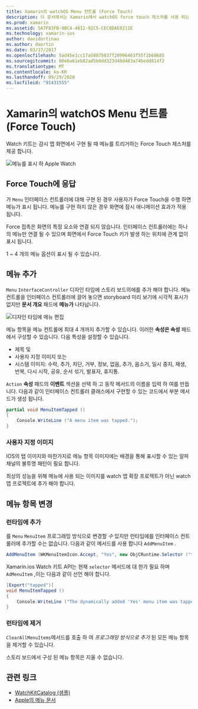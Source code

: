 ```yaml
---
title: Xamarin의 watchOS Menu 컨트롤 (Force Touch)
description: 이 문서에서는 Xamarin에서 watchOS force touch 제스처를 사용 하는 방법을 설명 합니다. 이 예에서는 force touch에 응답 하는 방법, 메뉴를 추가 하는 방법 및 메뉴 항목을 변경 하는 방법을 설명 합니다.
ms.prod: xamarin
ms.assetid: 5A7F83FB-9BC4-4812-92C5-CEC8DAE8211E
ms.technology: xamarin-ios
author: davidortinau
ms.author: daortin
ms.date: 03/17/2017
ms.openlocfilehash: 5ad45e1cc17a58875037f20996463f55f2b68685
ms.sourcegitcommit: 00e6a61eb82ad5b0dd323d48d483a74bedd814f2
ms.translationtype: MT
ms.contentlocale: ko-KR
ms.lasthandoff: 09/29/2020
ms.locfileid: "91431555"
---
```

# <a name="watchos-menu-control-force-touch-in-xamarin"></a>Xamarin의 watchOS Menu 컨트롤 (Force Touch)

Watch 키트는 감시 앱 화면에서 구현 될 때 메뉴를 트리거하는 Force Touch 제스처를 제공 합니다.

![메뉴를 표시 하 Apple Watch](menu-images/menu.png)
<!-- watch image courtesy of http://infinitapps.com/bezel/ -->

## <a name="responding-to-force-touch"></a>Force Touch에 응답

가 `Menu` 인터페이스 컨트롤러에 대해 구현 된 경우 사용자가 Force Touch을 수행 하면 메뉴가 표시 됩니다. 메뉴를 구현 하지 않은 경우 화면에 잠시 애니메이션 효과가 적용 됩니다.

Force 접촉은 화면의 특정 요소와 연결 되지 않습니다. 인터페이스 컨트롤러에는 하나의 메뉴만 연결 될 수 있으며 화면에서 Force Touch 키가 발생 하는 위치에 관계 없이 표시 됩니다.

1 ~ 4 개의 메뉴 옵션이 표시 될 수 있습니다.

## <a name="adding-a-menu"></a>메뉴 추가

`Menu` `InterfaceController` 디자인 타임에 스토리 보드의에를 추가 해야 합니다. 메뉴 컨트롤을 인터페이스 컨트롤러에 끌어 놓으면 storyboard 미리 보기에 시각적 표시가 없지만 **문서 개요** 패드에 **메뉴가** 나타납니다.

![디자인 타임에 메뉴 편집](menu-images/menu-action.png)

메뉴 항목을 메뉴 컨트롤에 최대 4 개까지 추가할 수 있습니다. 이러한 **속성은 속성** 패드에서 구성할 수 있습니다. 다음 특성을 설정할 수 있습니다.

- 제목 및
- 사용자 지정 이미지 또는
- 시스템 이미지: 수락, 추가, 차단, 거부, 정보, 없음, 추가, 음소거, 일시 중지, 재생, 반복, 다시 시작, 공유, 순서 섞기, 발표자, 휴지통.

`Action` **속성** 패드의 **이벤트** 섹션을 선택 하 고 동작 메서드의 이름을 입력 하 여를 만듭니다. 다음과 같이 인터페이스 컨트롤러 클래스에서 구현할 수 있는 코드에서 부분 메서드가 생성 됩니다.

```csharp
partial void MenuItemTapped ()
{
    Console.WriteLine ("A menu item was tapped.");
}
```

### <a name="custom-images"></a>사용자 지정 이미지

IOS의 탭 이미지와 마찬가지로 메뉴 항목 이미지에는 배경을 통해 표시할 수 있는 알파 채널의 불투명 패턴이 필요 합니다.

최상의 성능을 위해 메뉴에 사용 되는 이미지를 watch 앱 확장 프로젝트가 아닌 watch 앱 프로젝트에 추가 해야 합니다.

## <a name="changing-the-menu-items"></a>메뉴 항목 변경

<!--
### Design Time Items

Menu items added the storyboard can be shown and hidden programmatically.
-->

### <a name="adding-at-runtime"></a>런타임에 추가

를 `Menu` `MenuItem` 프로그래밍 방식으로 변경할 *수* 있지만 런타임에를 인터페이스 컨트롤러에 추가할 수는 없습니다.
다음과 같이 메서드를 사용 합니다 `AddMenuItem` .

```csharp
AddMenuItem (WKMenuItemIcon.Accept, "Yes", new ObjCRuntime.Selector ("tapped"));
```

Xamarin.ios Watch 키트 API는 현재 `selector` 메서드에 대 한가 필요 하며 `AdMenuItem` ,이는 다음과 같이 선언 해야 합니다.

```csharp
[Export("tapped")]
void MenuItemTapped ()
{
    Console.WriteLine ("The dynamically added 'Yes' menu item was tapped.");
}
```

### <a name="removing-at-runtime"></a>런타임에 제거

`ClearAllMenuItems`메서드를 호출 하 여 *프로그래밍 방식으로 추가* 된 모든 메뉴 항목을 제거할 수 있습니다.

스토리 보드에서 구성 된 메뉴 항목은 지울 수 없습니다.

## <a name="related-links"></a>관련 링크

- [WatchKitCatalog (샘플)](/samples/xamarin/ios-samples/watchos-watchkitcatalog)
- [Apple의 메뉴 문서](https://developer.apple.com/library/prerelease/ios/documentation/General/Conceptual/WatchKitProgrammingGuide/Menus.html)